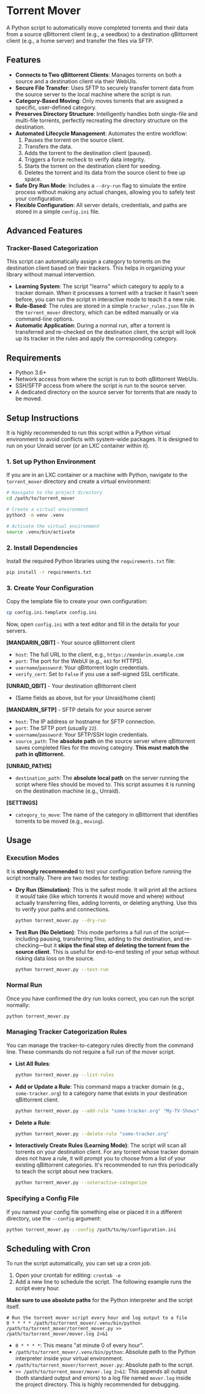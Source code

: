 # Torrent Mover

A Python script to automatically move completed torrents and their data from a source qBittorrent client (e.g., a seedbox) to a destination qBittorrent client (e.g., a home server) and transfer the files via SFTP.

## Features

*   **Connects to Two qBittorrent Clients**: Manages torrents on both a source and a destination client via their WebUIs.
*   **Secure File Transfer**: Uses SFTP to securely transfer torrent data from the source server to the local machine where the script is run.
*   **Category-Based Moving**: Only moves torrents that are assigned a specific, user-defined category.
*   **Preserves Directory Structure**: Intelligently handles both single-file and multi-file torrents, perfectly recreating the directory structure on the destination.
*   **Automated Lifecycle Management**: Automates the entire workflow:
    1.  Pauses the torrent on the source client.
    2.  Transfers the data.
    3.  Adds the torrent to the destination client (paused).
    4.  Triggers a force recheck to verify data integrity.
    5.  Starts the torrent on the destination client for seeding.
    6.  Deletes the torrent and its data from the source client to free up space.
*   **Safe Dry Run Mode**: Includes a `--dry-run` flag to simulate the entire process without making any actual changes, allowing you to safely test your configuration.
*   **Flexible Configuration**: All server details, credentials, and paths are stored in a simple `config.ini` file.

## Advanced Features

### Tracker-Based Categorization

This script can automatically assign a category to torrents on the destination client based on their trackers. This helps in organizing your library without manual intervention.

*   **Learning System**: The script "learns" which category to apply to a tracker domain. When it processes a torrent with a tracker it hasn't seen before, you can run the script in interactive mode to teach it a new rule.
*   **Rule-Based**: The rules are stored in a simple `tracker_rules.json` file in the `torrent_mover` directory, which can be edited manually or via command-line options.
*   **Automatic Application**: During a normal run, after a torrent is transferred and re-checked on the destination client, the script will look up its tracker in the rules and apply the corresponding category.

## Requirements

*   Python 3.6+
*   Network access from where the script is run to both qBittorrent WebUIs.
*   SSH/SFTP access from where the script is run to the source server.
*   A dedicated directory on the source server for torrents that are ready to be moved.

## Setup Instructions

It is highly recommended to run this script within a Python virtual environment to avoid conflicts with system-wide packages. It is designed to run on your Unraid server (or an LXC container within it).

### 1. Set up Python Environment

If you are in an LXC container or a machine with Python, navigate to the `torrent_mover` directory and create a virtual environment:

```bash
# Navigate to the project directory
cd /path/to/torrent_mover

# Create a virtual environment
python3 -m venv .venv

# Activate the virtual environment
source .venv/bin/activate
```

### 2. Install Dependencies

Install the required Python libraries using the `requirements.txt` file:

```bash
pip install -r requirements.txt
```

### 3. Create Your Configuration

Copy the template file to create your own configuration:

```bash
cp config.ini.template config.ini
```

Now, open `config.ini` with a text editor and fill in the details for your servers.

**[MANDARIN_QBIT]** - Your source qBittorrent client
*   `host`: The full URL to the client, e.g., `https://mandarin.example.com`
*   `port`: The port for the WebUI (e.g., `443` for HTTPS).
*   `username`/`password`: Your qBittorrent login credentials.
*   `verify_cert`: Set to `False` if you use a self-signed SSL certificate.

**[UNRAID_QBIT]** - Your destination qBittorrent client
*   (Same fields as above, but for your Unraid/home client)

**[MANDARIN_SFTP]** - SFTP details for your source server
*   `host`: The IP address or hostname for SFTP connection.
*   `port`: The SFTP port (usually `22`).
*   `username`/`password`: Your SFTP/SSH login credentials.
*   `source_path`: The **absolute path** on the source server where qBittorrent saves completed files for the moving category. **This must match the path in qBittorrent.**

**[UNRAID_PATHS]**
*   `destination_path`: The **absolute local path** on the server running the script where files should be moved to. This script assumes it is running on the destination machine (e.g., Unraid).

**[SETTINGS]**
*   `category_to_move`: The name of the category in qBittorrent that identifies torrents to be moved (e.g., `moving`).

## Usage

### Execution Modes

It is **strongly recommended** to test your configuration before running the script normally. There are two modes for testing:

*   **Dry Run (Simulation)**: This is the safest mode. It will print all the actions it *would* take (like which torrents it would move and where) without actually transferring files, adding torrents, or deleting anything. Use this to verify your paths and connections.
    ```bash
    python torrent_mover.py --dry-run
    ```

*   **Test Run (No Deletion)**: This mode performs a full run of the script—including pausing, transferring files, adding to the destination, and re-checking—but it **skips the final step of deleting the torrent from the source client**. This is useful for end-to-end testing of your setup without risking data loss on the source.
    ```bash
    python torrent_mover.py --test-run
    ```

### Normal Run

Once you have confirmed the dry run looks correct, you can run the script normally:

```bash
python torrent_mover.py
```

### Managing Tracker Categorization Rules

You can manage the tracker-to-category rules directly from the command line. These commands do not require a full run of the mover script.

*   **List All Rules**:
    ```bash
    python torrent_mover.py --list-rules
    ```

*   **Add or Update a Rule**:
    This command maps a tracker domain (e.g., `some-tracker.org`) to a category name that exists in your destination qBittorrent client.
    ```bash
    python torrent_mover.py --add-rule "some-tracker.org" "My-TV-Shows"
    ```

*   **Delete a Rule**:
    ```bash
    python torrent_mover.py --delete-rule "some-tracker.org"
    ```

*   **Interactively Create Rules (Learning Mode)**:
    The script will scan all torrents on your destination client. For any torrent whose tracker domain does not have a rule, it will prompt you to choose from a list of your existing qBittorrent categories. It's recommended to run this periodically to teach the script about new trackers.
    ```bash
    python torrent_mover.py --interactive-categorize
    ```

### Specifying a Config File

If you named your config file something else or placed it in a different directory, use the `--config` argument:

```bash
python torrent_mover.py --config /path/to/my/configuration.ini
```

## Scheduling with Cron

To run the script automatically, you can set up a cron job.

1.  Open your crontab for editing: `crontab -e`
2.  Add a new line to schedule the script. The following example runs the script every hour.

**Make sure to use absolute paths** for the Python interpreter and the script itself.

```crontab
# Run the torrent mover script every hour and log output to a file
0 * * * * /path/to/torrent_mover/.venv/bin/python /path/to/torrent_mover/torrent_mover.py >> /path/to/torrent_mover/mover.log 2>&1
```

*   `0 * * * *`: This means "at minute 0 of every hour".
*   `/path/to/torrent_mover/.venv/bin/python`: Absolute path to the Python interpreter inside your virtual environment.
*   `/path/to/torrent_mover/torrent_mover.py`: Absolute path to the script.
*   `>> /path/to/torrent_mover/mover.log 2>&1`: This appends all output (both standard output and errors) to a log file named `mover.log` inside the project directory. This is highly recommended for debugging.
```
